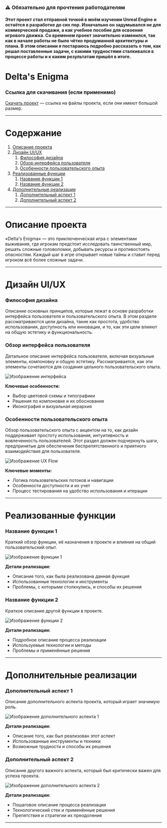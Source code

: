 ### ⚠️ Обязательно для прочтения работодателям
#### Этот проект стал отправной точкой в моём изучении Unreal Engine и остаётся в разработке до сих пор. Изначально он задумывался не для коммерческой продажи, а как учебное пособие для освоения игрового движка. Со временем проект значительно изменился, так как в начале работы не было чётко продуманной архитектуры и плана. В этом описании я постараюсь подробно рассказать о том, как решал поставленные задачи, с какими трудностями сталкивался в процессе работы и к каким результатам пришёл в итоге.

# Delta's Enigma



### Ссылка для скачивания (если применимо)
[Скачать проект](#) — ссылка на файлы проекта, если они имеют большой размер.

---

# Содержание

1. [Описание проекта](#описание-проекта)
2. [Дизайн UI/UX](#дизайн-uiux)
   1. [Философия дизайна](#философия-дизайна)
   2. [Обзор интерфейса пользователя](#обзор-интерфейса-пользователя)
   3. [Особенности пользовательского опыта](#особенности-пользовательского-опыта)
3. [Реализованные функции](#реализованные-функции)
   1. [Название функции 1](#название-функции-1)
   2. [Название функции 2](#название-функции-2)
4. [Дополнительные реализации](#дополнительные-реализации)
   1. [Дополнительный аспект 1](#дополнительный-аспект-1)
   2. [Дополнительный аспект 2](#дополнительный-аспект-2)

---

# Описание проекта

«Delta's Enigma» — это приключенческая игра с элементами выживания, где игрокам предстоит исследовать таинственный мир, решать сложные головоломки, добывать ресурсы и противостоять опасностям. Каждый шаг в игре открывает новые тайны и ставит перед игроком всё более сложные задачи.

---

# Дизайн UI/UX

### Философия дизайна

Описание основных принципов, которые лежат в основе разработки интерфейса пользователя и пользовательского опыта. В этом разделе рассматриваются цели дизайна, такие как простота, удобство использования, доступность или инновации, и то, как эти цели влияют на общую эстетику и функциональность.

### Обзор интерфейса пользователя

Детальное описание интерфейса пользователя, включая визуальные элементы, компоновку и общую эстетику. Рассматривается, как эти элементы сочетаются для создания цельного пользовательского опыта.

![Изображение интерфейса](путь_к_изображению)

**Ключевые особенности:**
- Выбор цветовой схемы и типографики
- Решения по компоновке и их обоснование
- Иконография и визуальная иерархия

### Особенности пользовательского опыта

Обзор пользовательского опыта с акцентом на то, как дизайн поддерживает простоту использования, интуитивность и вовлеченность пользователей. Этот раздел должен подчеркнуть шаги, предпринятые для обеспечения беспрепятственного и приятного взаимодействия для пользователя.

![Изображение UX Flow](путь_к_изображению)

**Ключевые моменты:**
- Логика пользовательских потоков и навигации
- Особенности доступности и их учет
- Процесс тестирования на удобство использования и итерации

---

# Реализованные функции

### Название функции 1

Краткий обзор функции, её назначения в проекте и влияния на общий пользовательский опыт.

![Изображение функции 1](путь_к_изображению)

**Детали реализации:**
- Описание того, как была реализована данная функция
- Использованные технологии и инструменты
- Проблемы, с которыми столкнулись, и способы их решения

### Название функции 2

Краткое описание другой функции в проекте.

![Изображение функции 2](путь_к_изображению)

**Детали реализации:**
- Подробное описание процесса реализации
- Используемые технологии и методы
- Проблемы и применённые решения

---

# Дополнительные реализации

### Дополнительный аспект 1

Описание дополнительного аспекта проекта, который играет значимую роль.

![Изображение дополнительного аспекта 1](путь_к_изображению)

**Детали реализации:**
- Описание того, как был реализован этот аспект
- Использованные инструменты и техники
- Возможные трудности и способы их решения

### Дополнительный аспект 2

Описание другого важного аспекта, который был критически важен для успеха проекта.

![Изображение дополнительного аспекта 2](путь_к_изображению)

**Детали реализации:**
- Пошаговое описание процесса реализации
- Технологический стек и применённые решения
- Препятствия и стратегии их преодоления

---

